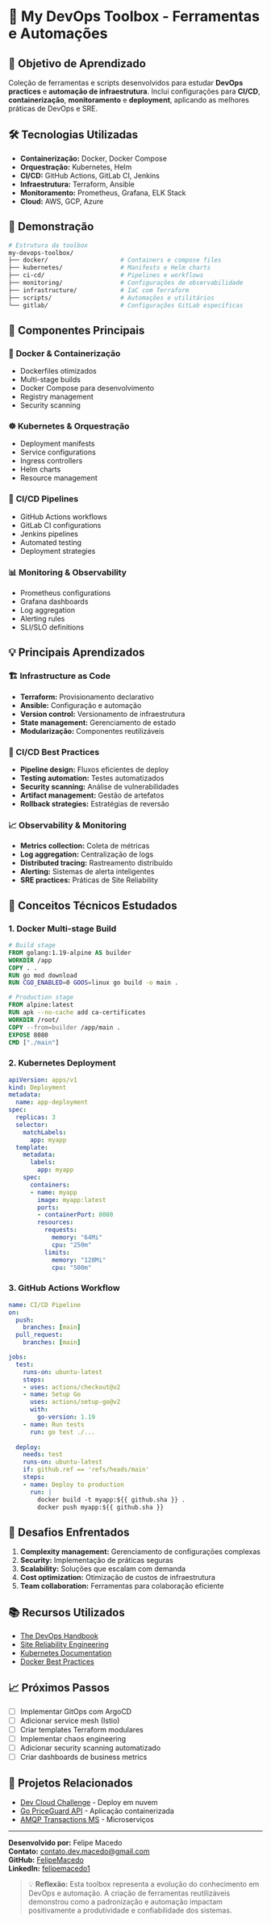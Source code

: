 # 🧰 My DevOps Toolbox - Ferramentas e Automações

## 🎯 Objetivo de Aprendizado
Coleção de ferramentas e scripts desenvolvidos para estudar **DevOps practices** e **automação de infraestrutura**. Inclui configurações para **CI/CD**, **containerização**, **monitoramento** e **deployment**, aplicando as melhores práticas de DevOps e SRE.

## 🛠️ Tecnologias Utilizadas
- **Containerização:** Docker, Docker Compose
- **Orquestração:** Kubernetes, Helm
- **CI/CD:** GitHub Actions, GitLab CI, Jenkins
- **Infraestrutura:** Terraform, Ansible
- **Monitoramento:** Prometheus, Grafana, ELK Stack
- **Cloud:** AWS, GCP, Azure

## 🚀 Demonstração
```bash
# Estrutura da toolbox
my-devops-toolbox/
├── docker/                    # Containers e compose files
├── kubernetes/                # Manifests e Helm charts
├── ci-cd/                     # Pipelines e workflows
├── monitoring/                # Configurações de observabilidade
├── infrastructure/            # IaC com Terraform
├── scripts/                   # Automações e utilitários
└── gitlab/                    # Configurações GitLab específicas
```

## 📁 Componentes Principais

### 🐳 **Docker & Containerização**
- Dockerfiles otimizados
- Multi-stage builds
- Docker Compose para desenvolvimento
- Registry management
- Security scanning

### ☸️ **Kubernetes & Orquestração**
- Deployment manifests
- Service configurations
- Ingress controllers
- Helm charts
- Resource management

### 🔄 **CI/CD Pipelines**
- GitHub Actions workflows
- GitLab CI configurations
- Jenkins pipelines
- Automated testing
- Deployment strategies

### 📊 **Monitoring & Observability**
- Prometheus configurations
- Grafana dashboards
- Log aggregation
- Alerting rules
- SLI/SLO definitions

## 💡 Principais Aprendizados

### 🏗️ Infrastructure as Code
- **Terraform:** Provisionamento declarativo
- **Ansible:** Configuração e automação
- **Version control:** Versionamento de infraestrutura
- **State management:** Gerenciamento de estado
- **Modularização:** Componentes reutilizáveis

### 🔄 CI/CD Best Practices
- **Pipeline design:** Fluxos eficientes de deploy
- **Testing automation:** Testes automatizados
- **Security scanning:** Análise de vulnerabilidades
- **Artifact management:** Gestão de artefatos
- **Rollback strategies:** Estratégias de reversão

### 📈 Observability & Monitoring
- **Metrics collection:** Coleta de métricas
- **Log aggregation:** Centralização de logs
- **Distributed tracing:** Rastreamento distribuído
- **Alerting:** Sistemas de alerta inteligentes
- **SRE practices:** Práticas de Site Reliability

## 🧠 Conceitos Técnicos Estudados

### 1. **Docker Multi-stage Build**
```dockerfile
# Build stage
FROM golang:1.19-alpine AS builder
WORKDIR /app
COPY . .
RUN go mod download
RUN CGO_ENABLED=0 GOOS=linux go build -o main .

# Production stage
FROM alpine:latest
RUN apk --no-cache add ca-certificates
WORKDIR /root/
COPY --from=builder /app/main .
EXPOSE 8080
CMD ["./main"]
```

### 2. **Kubernetes Deployment**
```yaml
apiVersion: apps/v1
kind: Deployment
metadata:
  name: app-deployment
spec:
  replicas: 3
  selector:
    matchLabels:
      app: myapp
  template:
    metadata:
      labels:
        app: myapp
    spec:
      containers:
      - name: myapp
        image: myapp:latest
        ports:
        - containerPort: 8080
        resources:
          requests:
            memory: "64Mi"
            cpu: "250m"
          limits:
            memory: "128Mi"
            cpu: "500m"
```

### 3. **GitHub Actions Workflow**
```yaml
name: CI/CD Pipeline
on:
  push:
    branches: [main]
  pull_request:
    branches: [main]

jobs:
  test:
    runs-on: ubuntu-latest
    steps:
    - uses: actions/checkout@v2
    - name: Setup Go
      uses: actions/setup-go@v2
      with:
        go-version: 1.19
    - name: Run tests
      run: go test ./...
    
  deploy:
    needs: test
    runs-on: ubuntu-latest
    if: github.ref == 'refs/heads/main'
    steps:
    - name: Deploy to production
      run: |
        docker build -t myapp:${{ github.sha }} .
        docker push myapp:${{ github.sha }}
```

## 🚧 Desafios Enfrentados
1. **Complexity management:** Gerenciamento de configurações complexas
2. **Security:** Implementação de práticas seguras
3. **Scalability:** Soluções que escalam com demanda
4. **Cost optimization:** Otimização de custos de infraestrutura
5. **Team collaboration:** Ferramentas para colaboração eficiente

## 📚 Recursos Utilizados
- [The DevOps Handbook](https://itrevolution.com/the-devops-handbook/)
- [Site Reliability Engineering](https://sre.google/books/)
- [Kubernetes Documentation](https://kubernetes.io/docs/)
- [Docker Best Practices](https://docs.docker.com/develop/best-practices/)

## 📈 Próximos Passos
- [ ] Implementar GitOps com ArgoCD
- [ ] Adicionar service mesh (Istio)
- [ ] Criar templates Terraform modulares
- [ ] Implementar chaos engineering
- [ ] Adicionar security scanning automatizado
- [ ] Criar dashboards de business metrics

## 🔗 Projetos Relacionados
- [Dev Cloud Challenge](../dev-cloud-challenge/) - Deploy em nuvem
- [Go PriceGuard API](../go-priceguard-api/) - Aplicação containerizada
- [AMQP Transactions MS](../amqp-transactions-ms/) - Microserviços

---

**Desenvolvido por:** Felipe Macedo  
**Contato:** contato.dev.macedo@gmail.com  
**GitHub:** [FelipeMacedo](https://github.com/felipemacedo1)  
**LinkedIn:** [felipemacedo1](https://linkedin.com/in/felipemacedo1)

> 💡 **Reflexão:** Esta toolbox representa a evolução do conhecimento em DevOps e automação. A criação de ferramentas reutilizáveis demonstrou como a padronização e automação impactam positivamente a produtividade e confiabilidade dos sistemas.